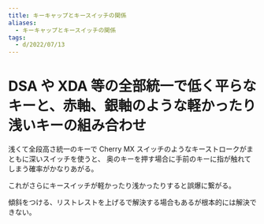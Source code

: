 ```yaml
---
title: キーキャップとキースイッチの関係
aliases:
  - キーキャップとキースイッチの関係
tags:
  - d/2022/07/13
---
```


DSA や XDA 等の全部統一で低く平らなキーと、赤軸、銀軸のような軽かったり浅いキーの組み合わせ
================================================================================
浅くて全段高さ統一のキーで Cherry MX スイッチのようなキーストロークがまともに深いスイッチを使うと、
奥のキーを押す場合に手前のキーに指が触れてしまう確率がかなりあがる。

これがさらにキースイッチが軽かったり浅かったりすると誤爆に繋がる。

傾斜をつける、リストレストを上げるで解決する場合もあるが根本的には解決できない。

